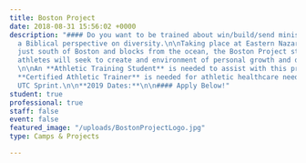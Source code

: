 ```yaml
---
title: Boston Project
date: 2018-08-31 15:56:02 +0000
description: "#### Do you want to be trained about win/build/send ministry while gaining
  a Biblical perspective on diversity.\n\nTaking place at Eastern Nazarene University,
  just south of Boston and blocks from the ocean, the Boston Project staff and college
  athletes will seek to create and environment of personal growth and development.
  \n\nAn **Athletic Training Student** is needed to assist with this project.\n\nA
  **Certified Athletic Trainer** is needed for athletic healthcare needs during the
  UTC Sprint.\n\n**2019 Dates:**\n\n#### Apply Below!"
student: true
professional: true
staff: false
event: false
featured_image: "/uploads/BostonProjectLogo.jpg"
type: Camps & Projects

---
```

